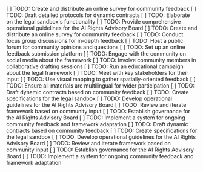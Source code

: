 [ ] TODO: Create and distribute an online survey for community feedback
[ ] TODO: Draft detailed protocols for dynamic contracts
[ ] TODO: Elaborate on the legal sandbox's functionality
[ ] TODO: Provide comprehensive operational guidelines for the AI Rights Advisory Board
[ ] TODO: Create and distribute an online survey for community feedback
[ ] TODO: Conduct focus group discussions for in-depth feedback
[ ] TODO: Host a public forum for community opinions and questions
[ ] TODO: Set up an online feedback submission platform
[ ] TODO: Engage with the community on social media about the framework
[ ] TODO: Involve community members in collaborative drafting sessions
[ ] TODO: Run an educational campaign about the legal framework
[ ] TODO: Meet with key stakeholders for their input
[ ] TODO: Use visual mapping to gather spatially-oriented feedback
[ ] TODO: Ensure all materials are multilingual for wider participation
[ ] TODO: Draft dynamic contracts based on community feedback
[ ] TODO: Create specifications for the legal sandbox
[ ] TODO: Develop operational guidelines for the AI Rights Advisory Board
[ ] TODO: Review and iterate framework based on community input
[ ] TODO: Establish governance for the AI Rights Advisory Board
[ ] TODO: Implement a system for ongoing community feedback and framework adaptation
[ ] TODO: Draft dynamic contracts based on community feedback
[ ] TODO: Create specifications for the legal sandbox
[ ] TODO: Develop operational guidelines for the AI Rights Advisory Board
[ ] TODO: Review and iterate framework based on community input
[ ] TODO: Establish governance for the AI Rights Advisory Board
[ ] TODO: Implement a system for ongoing community feedback and framework adaptation